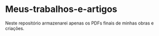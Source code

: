 # Meus-trabalhos-e-artigos
 Neste repositório armazenarei apenas os PDFs finais de minhas obras e criações.
